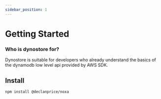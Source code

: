 ```yaml
---
sidebar_position: 1
---
```


# Getting Started

### Who is dynostore for?

Dynostore is suitable for developers who already understand the basics of the dynamodb low level api provided by AWS SDK.


## Install

```bash
npm install @declanprice/noxa
```

